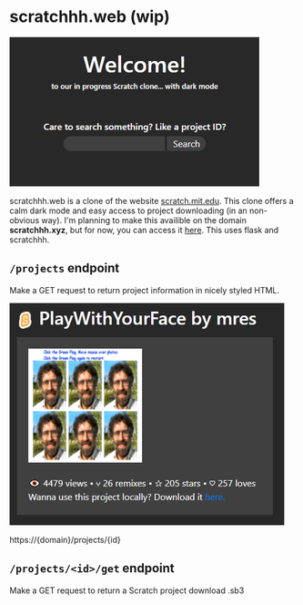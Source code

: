 # scratchhh.web (wip)

![root](https://raw.githubusercontent.com/ajskateboarder/stuff/main/scratchhh.web/scratchhh.web.png)

scratchhh.web is a clone of the website [scratch.mit.edu](https://scratch.mit.edu). This clone offers a calm dark mode and easy access to project downloading (in an non-obvious way).
I'm planning to make this availible on the domain **scratchhh.xyz**, but for now, you can access it [here](https://scratchhhweb.ajskateboarder.repl.co). This uses flask and scratchhh.

## `/projects` endpoint
Make a GET request to return project information in nicely styled HTML.

![search](https://raw.githubusercontent.com/ajskateboarder/stuff/main/scratchhh.web/scratchhh.proj.png)

https://{domain}/projects/{id}

## `/projects/<id>/get` endpoint
Make a GET request to return a Scratch project download .sb3

